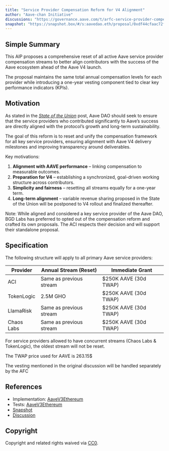 ```yaml
---
title: "Service Provider Compensation Reform for V4 Alignment"
author: "Aave-chan Initiative"
discussions: "https://governance.aave.com/t/arfc-service-provider-compensation-reform-for-v4-alignment/23246"
snapshot: "https://snapshot.box/#/s:aavedao.eth/proposal/0xdf44cfaac72f0413d639d017c299a6491ba74a55fffcfdf74debfba51932891b"
---
```


## Simple Summary

This AIP proposes a comprehensive reset of all active Aave service provider compensation streams to better align contributors with the success of the Aave ecosystem ahead of the Aave V4 launch.

The proposal maintains the same total annual compensation levels for each provider while introducing a one-year vesting component tied to clear key performance indicators (KPIs).

## Motivation

As stated in the [_State of the Union_](https://governance.aave.com/t/aave-dao-s-state-of-the-union-by-aci/23124) post, Aave DAO should seek to ensure that the service providers who contributed significantly to Aave’s success are directly aligned with the protocol’s growth and long-term sustainability.

The goal of this reform is to reset and unify the compensation framework for all key service providers, ensuring alignment with Aave V4 delivery milestones and improving transparency around deliverables.

Key motivations:

1. **Alignment with AAVE performance** – linking compensation to measurable outcomes.
2. **Preparation for V4** – establishing a synchronized, goal-driven working structure across contributors.
3. **Simplicity and fairness** – resetting all streams equally for a one-year term.
4. **Long-term alignment** – variable revenue sharing proposed in the State of the Union will be postponed to V4 rollout and finalized thereafter.

Note: While aligned and considered a key service provider of the Aave DAO, BGD Labs has preferred to opted out of the compensation reform and crafted its own proposals. The ACI respects their decision and will support their standalone proposal.

## Specification

The following structure will apply to all primary Aave service providers:

| Provider   | Annual Stream (Reset)   | Immediate Grant       |
| ---------- | ----------------------- | --------------------- |
| ACI        | Same as previous stream | $250K AAVE (30d TWAP) |
| TokenLogic | 2.5M GHO                | $250K AAVE (30d TWAP) |
| LlamaRisk  | Same as previous stream | $250K AAVE (30d TWAP) |
| Chaos Labs | Same as previous stream | $250K AAVE (30d TWAP) |

For service providers allowed to have concurrent streams (Chaos Labs & TokenLogic), the oldest stream will not be reset.

The TWAP price used for AAVE is 263.15$

The vesting mentioned in the original discussion will be handled separately by the AFC

## References

- Implementation: [AaveV3Ethereum](https://github.com/bgd-labs/aave-proposals-v3/blob/36eb591612d740537c314c0e0ffe86ab55ceda1d/src/20251021_AaveV3Ethereum_ServiceProviderCompensationReformForV4Alignment/AaveV3Ethereum_ServiceProviderCompensationReformForV4Alignment_20251021.sol)
- Tests: [AaveV3Ethereum](https://github.com/bgd-labs/aave-proposals-v3/blob/36eb591612d740537c314c0e0ffe86ab55ceda1d/src/20251021_AaveV3Ethereum_ServiceProviderCompensationReformForV4Alignment/AaveV3Ethereum_ServiceProviderCompensationReformForV4Alignment_20251021.t.sol)
- [Snapshot](https://snapshot.box/#/s:aavedao.eth/proposal/0xdf44cfaac72f0413d639d017c299a6491ba74a55fffcfdf74debfba51932891b)
- [Discussion](https://governance.aave.com/t/arfc-service-provider-compensation-reform-for-v4-alignment/23246)

## Copyright

Copyright and related rights waived via [CC0](https://creativecommons.org/publicdomain/zero/1.0/).
